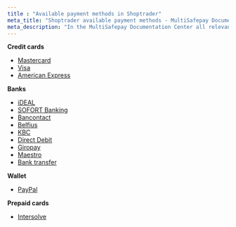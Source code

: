 ```yaml
---
title : "Available payment methods in Shoptrader"
meta_title: "Shoptrader available payment methods - MultiSafepay Documentation Center"
meta_description: "In the MultiSafepay Documentation Center all relevant information regarding our Plugins and API. As well as Support pages for Payment Method, Tools and General Questions. You can also find the contact details of our Support Team and Integration Team."
---
```

__Credit cards__
+ [Mastercard](/payment-methods/creditcards/)
+ [Visa](/payment-methods/creditcards/)
+ [American Express](/payment-methods/creditcards/)

__Banks__
+ [iDEAL](/payment-methods/ideal/)
+ [SOFORT Banking](/payment-methods/sofort-banking/)
+ [Bancontact](/payment-methods/bancontact/)
+ [Belfius](/payment-methods/belfius/)
+ [KBC](/payment-methods/kbc/)
+ [Direct Debit](/payment-methods/direct-debit/)
+ [Giropay](/payment-methods/giropay/)
+ [Maestro](/payment-methods/maestro/)
+ [Bank transfer](/payment-methods/bank-transfer/)

__Wallet__
+ [PayPal](/payment-methods/paypal/)

__Prepaid cards__
+ [Intersolve](/payment-methods/gift-cards/)